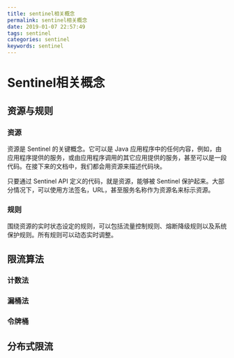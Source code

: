 ```yaml
---
title: sentinel相关概念
permalink: sentinel相关概念
date: 2019-01-07 22:57:49
tags: sentinel
categories: sentinel
keywords: sentinel
---
```


# Sentinel相关概念
## 资源与规则
### 资源
资源是 Sentinel 的关键概念。它可以是 Java 应用程序中的任何内容，例如，由应用程序提供的服务，或由应用程序调用的其它应用提供的服务，甚至可以是一段代码。在接下来的文档中，我们都会用资源来描述代码块。

只要通过 Sentinel API 定义的代码，就是资源，能够被 Sentinel 保护起来。大部分情况下，可以使用方法签名，URL，甚至服务名称作为资源名来标示资源。

### 规则
围绕资源的实时状态设定的规则，可以包括流量控制规则、熔断降级规则以及系统保护规则。所有规则可以动态实时调整。


## 限流算法
### 计数法
### 漏桶法
### 令牌桶
## 分布式限流

